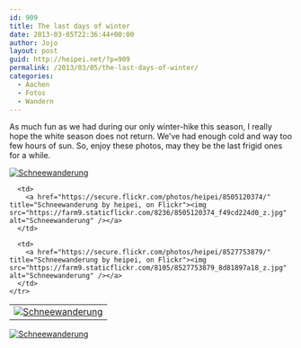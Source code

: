 ```yaml
---
id: 909
title: The last days of winter
date: 2013-03-05T22:36:44+00:00
author: Jojo
layout: post
guid: http://heipei.net/?p=909
permalink: /2013/03/05/the-last-days-of-winter/
categories:
  - Aachen
  - Fotos
  - Wandern
---
```

As much fun as we had during our only winter-hike this season, I really hope the white season does not return. We&#8217;ve had enough cold and way too few hours of sun. So, enjoy these photos, may they be the last frigid ones for a while.

<div class="center">
  <div>
    <a href="https://secure.flickr.com/photos/heipei/8504013669/" title="Schneewanderung by heipei, on Flickr"><img src="https://farm9.staticflickr.com/8369/8504013669_9093ddb972_b.jpg" alt="Schneewanderung" /></a>
  </div>
  
  <table>
    <tr>
      <td>
        <a href="https://secure.flickr.com/photos/heipei/8528864782/" title="Schneewanderung by heipei, on Flickr"><img src="https://farm9.staticflickr.com/8085/8528864782_8cea3874c1_z.jpg" alt="Schneewanderung" /></a>
      </td>
      
      <td>
        <a href="https://secure.flickr.com/photos/heipei/8505120374/" title="Schneewanderung by heipei, on Flickr"><img src="https://farm9.staticflickr.com/8236/8505120374_f49cd224d0_z.jpg" alt="Schneewanderung" /></a>
      </td>
      
      <td>
        <a href="https://secure.flickr.com/photos/heipei/8527753879/" title="Schneewanderung by heipei, on Flickr"><img src="https://farm9.staticflickr.com/8105/8527753879_8d81897a18_z.jpg" alt="Schneewanderung" /></a>
      </td>
    </tr>
  </table>
  
  <div>
    <a href="https://secure.flickr.com/photos/heipei/8505114718/" title="Schneewanderung by heipei, on Flickr"><img src="https://farm9.staticflickr.com/8235/8505114718_0a95a179dd_b.jpg" alt="Schneewanderung" /></a>
  </div>
</div>